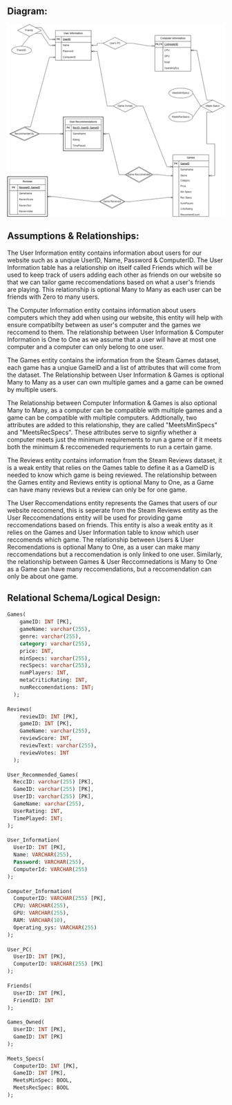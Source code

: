 ## Diagram:
<img src="./Diagram.png"> 

## Assumptions & Relationships:

The User Information entity contains information about users for our website such as a unqiue UserID, Name, Password & ComputerID. 
The User Information table has a relationship on itself called Friends which will be used to keep track of users adding each other as friends on our website so that we can tailor game reccomendations based on what a user's friends are playing. This relationship is optional Many to Many as each user can be friends with Zero to many users. 

The Computer Information entity contains information about users computers which they add when using our website, this entity will help with ensure compatibilty between as user's computer and the games we reccomend to them. The relationship between User Information & Computer Information is One to One as we assume that a user will have at most one computer and a computer can only belong to one user.

The Games entity contains the information from the Steam Games dataset, each game has a unqiue GameID and a list of attributes that will come from the dataset. The Relationship between User Information & Games is optional Many to Many as a user can own multiple games and a game can be owned by multiple users. 

The Relationship between Computer Information & Games is also optional Many to Many, as a computer can be compatible with multiple games and a game can be compatible with multiple computers. Addtionally, two attributes are added to this relationship, they are called "MeetsMinSpecs" and "MeetsRecSpecs". These attributes serve to signfiy whether a computer meets just the minimum requirements to run a game or if it meets both the minimum & reccomeneded requriements to run a certain game. 

The Reviews entity contains information from the Steam Reviews dataset, it is a weak entity that relies on the Games table to define it as a GameID is needed to know which game is being reviewed. The relationship between the Games entity and Reviews entity is optional Many to One, as a Game can have many reviews but a review can only be for one game. 

The User Reccomendations entity represents the Games that users of our website reccomend, this is seperate from the Steam Reviews entity as the User Reccomendations entity will be used for providing game reccomendations based on friends. This entity is also a weak entity as it relies on the Games and User Information table to know which user reccomends which game. The relationship between Users & User Recomendations is optional Many to One, as a user can make many reccomendations but a reccomendation is only linked to one user. Similarly, the relationship between Games & User Reccomnedations is Many to One as a Game can have many reccomendations, but a reccomendation can only be about one game. 



## Relational Schema/Logical Design: 

```sql
Games(
    gameID: INT [PK],
    gameName: varchar(255),
    genre: varchar(255),
    category: varchar(255),
    price: INT,
    minSpecs: varchar(255),
    recSpecs: varchar(255),
    numPlayers: INT,
    metaCriticRating: INT,
    numReccomendations: INT;
  );

Reviews(
    reviewID: INT [PK],
    gameID: INT [PK],
    GameName: varchar(255),
    reviewScore: INT,
    reviewText: varchar(255),
    reviewVotes: INT
  );

User_Recommended_Games(
  ReccID: varchar(255) [PK],
  GameID: varchar(255) [PK],
  UserID: varchar(255) [PK],
  GameName: varchar(255),
  UserRating: INT,
  TimePlayed: INT;
);

User_Information(
  UserID: INT [PK],
  Name: VARCHAR(255),
  Password: VARCHAR(255),
  ComputerId: VARCHAR(255)
);

Computer_Information(
  ComputerID: VARCHAR(255) [PK],
  CPU: VARCHAR(255),
  GPU: VARCHAR(255),
  RAM: VARCHAR(10),
  Operating_sys: VARCHAR(255)
);

User_PC(
  UserID: INT [PK],
  ComputerID: VARCHAR(255) [PK]
);

Friends(
  UserID: INT [PK],
  FriendID: INT
);

Games_Owned(
  UserID: INT [PK],
  GameID: INT [PK] 
);

Meets_Specs(
  ComputerID: INT [PK],
  GameID: INT [PK],
  MeetsMinSpec: BOOL,
  MeetsRecSpec: BOOL 
);

```

